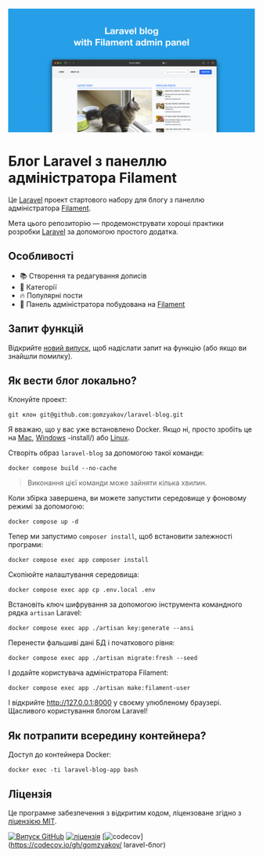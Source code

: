 ![Блог Laravel із панеллю адміністратора Filament](../docs/social-preview-en.png)

# Блог Laravel з панеллю адміністратора Filament

Це [Laravel](https://laravel.com) проект стартового набору для блогу з панеллю адміністратора [Filament](https://filamentphp.com).

Мета цього репозиторію — продемонструвати хороші практики розробки [Laravel](https://laravel.com) за допомогою простого додатка.

## Особливості

- 📚 Створення та редагування дописів
- 🥑 Категорії
- 🔥 Популярні пости
- 🎉 Панель адміністратора побудована на [Filament](https://filamentphp.com)

## Запит функцій

Відкрийте [новий випуск](https://github.com/gomzyakov/laravel-blog/issues/new), щоб надіслати запит на функцію (або якщо ви знайшли помилку).

## Як вести блог локально?

Клонуйте проект:

```баш
git клон git@github.com:gomzyakov/laravel-blog.git
```

Я вважаю, що у вас уже встановлено Docker. Якщо ні, просто зробіть це на [Mac](https://docs.docker.com/desktop/install/mac-install/), [Windows](https://docs.docker.com/desktop/install/windows) -install/) або [Linux](https://docs.docker.com/desktop/install/linux-install/).

Створіть образ `laravel-blog` за допомогою такої команди:

```баш
docker compose build --no-cache
```

>Виконання цієї команди може зайняти кілька хвилин.

Коли збірка завершена, ви можете запустити середовище у фоновому режимі за допомогою:

```баш
docker compose up -d
```

Тепер ми запустимо `composer install`, щоб встановити залежності програми:

```баш
docker compose exec app composer install
```

Скопіюйте налаштування середовища:

```баш
docker compose exec app cp .env.local .env
```

Встановіть ключ шифрування за допомогою інструмента командного рядка `artisan` Laravel:

```баш
docker compose exec app ./artisan key:generate --ansi
```

Перенести фальшиві дані БД і початкового рівня:

```баш
docker compose exec app ./artisan migrate:fresh --seed
```

І додайте користувача адміністратора Filament:

```баш
docker compose exec app ./artisan make:filament-user
```

І відкрийте http://127.0.0.1:8000 у своєму улюбленому браузері. Щасливого користування блогом Laravel!

## Як потрапити всередину контейнера?

Доступ до контейнера Docker:

```баш
docker exec -ti laravel-blog-app bash
```

## Ліцензія

Це програмне забезпечення з відкритим кодом, ліцензоване згідно з [ліцензією MIT](https://github.com/gomzyakov/php-code-style/blob/main/LICENSE).


[![Випуск GitHub](https://img.shields.io/github/release/gomzyakov/laravel-blog.svg)](https://github.com/gomzyakov/laravel-blog/releases/latest)
[![ліцензія](https://img.shields.io/badge/License-MIT-green.svg)](https://github.com/gomzyakov/laravel-blog/blob/development/LICENSE)
[![codecov](https://codecov.io/gh/gomzyakov/laravel-blog/branch/main/graph/badge.svg?token=4CYTVMVUYV)](https://codecov.io/gh/gomzyakov/ laravel-блог)
